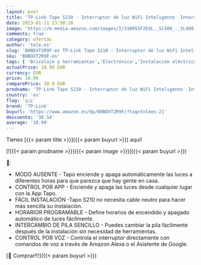 ```yaml
---
layout: post
title: 'TP-Link Tapo S210 - Interruptor de luz WiFi Inteligente  Interruptor de Persianas LED WiFi  Compatible con Alexa y Google Assistant  NO Necesita Cable Neutro  Fácil instalación  1 Gang 1 vía'
date: 2023-01-11 23:50:28
image: 'https://m.media-amazon.com/images/I/31W95SF2EdL._SL500_._SL400_.jpg'
comments: true
category: ofertas
author: 'tole.es'
slug: 'B0BDXT2R9F-es TP-Link Tapo S210 - Interruptor de luz WiFi Inteligente...'
sku: 'B0BDXT2R9F-es'
tags: [ 'Bricolaje y herramientas','Electrónica','Instalación eléctrica','Interruptores y reguladores de luz','Reguladores de intensidad','alexa','tp-link','🇪🇸', ]
actualPrice: 18.99 EUR
currency: EUR
price: 18.99
comparePrice: 30.9 EUR
prodname: 'TP-Link Tapo S210 - Interruptor de luz WiFi Inteligente  Interruptor de Persianas LED WiFi  Compatible con Alexa y Google Assistant  NO Necesita Cable Neutro  Fácil instalación  1 Gang 1 vía'
country: 'es'
flag: '🇪🇸'
brand: 'TP-Link'
buyurl: 'https://www.amazon.es/dp/B0BDXT2R9F/?tag=tolees-21'
descuento: '38.54'
average: '18.99'
---
```


Tienes [{{< param title >}}]({{< param buyurl >}}) aqui!

[![{{< param prodname >}}]({{< param image >}})]({{< param buyurl >}})

🔎:

- MODO AUSENTE - Tapo enciende y apaga automáticamente las luces a diferentes horas para que parezca que hay gente en casa.
- CONTROL POR APP - Enciende y apaga las luces desde cualquier lugar con la App Tapo.
- FÁCIL INSTALACIÓN -Tapo S210 no necesita cable neutro para hacer más sencilla su instalación.
- HORARIOR PROGRAMABLE - Define horarios de encendido y apagado automático de luces fácilmente.
- INTERCAMBIO DE PILA SENCILLO - Puedes cambiar la pila fácilmente después de la instalación sin necesidad de herramientas.
- CONTROL POR VOZ - Controla el interruptor directamente con comandos de voz a través de Amazon Alexa o el Asistente de Google.

[🛒 Comprar!!!]({{< param buyurl >}})
